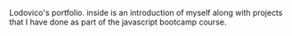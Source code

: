 Lodovico's portfolio. inside is an introduction of myself along with projects that I have done as part of the javascript bootcamp course.
